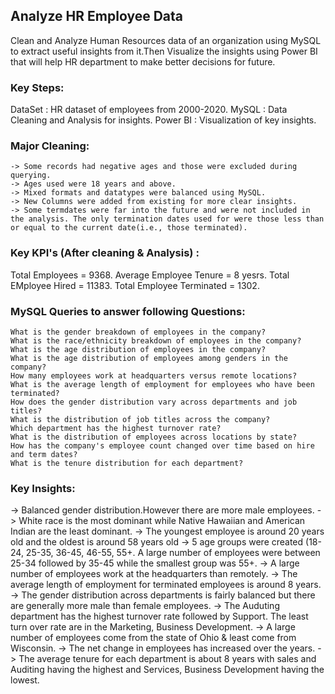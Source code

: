 ## Analyze HR Employee Data
  Clean and Analyze Human Resources data of an organization using MySQL to extract useful insights from it.Then Visualize the insights using Power BI that will help HR department to make better decisions for future. 

### Key Steps:
DataSet : HR dataset of employees from 2000-2020.
MySQL   : Data Cleaning and Analysis for insights.
Power BI : Visualization of key insights.

### Major Cleaning:
    -> Some records had negative ages and those were excluded during querying.
    -> Ages used were 18 years and above.
    -> Mixed formats and datatypes were balanced using MySQL.
    -> New Columns were added from existing for more clear insights.
    -> Some termdates were far into the future and were not included in the analysis. The only termination dates used for were those less than or equal to the current date(i.e., those terminated).

### Key KPI's (After cleaning & Analysis) :
Total Employees = 9368.
Average Employee Tenure = 8 yesrs.
Total EMployee Hired = 11383.
Total Employee Terminated = 1302.

### MySQL Queries to answer following Questions:

    What is the gender breakdown of employees in the company?
    What is the race/ethnicity breakdown of employees in the company?
    What is the age distribution of employees in the company?
    What is the age distribution of employees among genders in the company?
    How many employees work at headquarters versus remote locations?
    What is the average length of employment for employees who have been terminated?
    How does the gender distribution vary across departments and job titles?
    What is the distribution of job titles across the company?
    Which department has the highest turnover rate?
    What is the distribution of employees across locations by state?
    How has the company's employee count changed over time based on hire and term dates?
    What is the tenure distribution for each department?


### Key Insights:

   -> Balanced gender distribution.However there are more male employees.
   -> White race is the most dominant while Native Hawaiian and American Indian are the least dominant.
   -> The youngest employee is around 20 years old and the oldest is around 58 years old
   -> 5 age groups were created (18-24, 25-35, 36-45, 46-55, 55+. A large number of employees were between 25-34 followed by 35-45 while the smallest group was 55+.
   -> A large number of employees work at the headquarters than remotely.
   -> The average length of employment for terminated employees is around 8 years.
   -> The gender distribution across departments is fairly balanced but there are generally more male than female employees.
   -> The Auduting department has the highest turnover rate followed by Support. The least turn over rate are in the Marketing, Business Development.
   -> A large number of employees come from the state of Ohio & least come from Wisconsin.
   -> The net change in employees has increased over the years.
   -> The average tenure for each department is about 8 years with sales and Auditing having the highest and Services, Business Development having the lowest.
   
